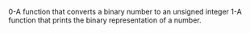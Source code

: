 0-A function that converts a binary number to an unsigned  integer
1-A  function that prints the binary representation of a number.

